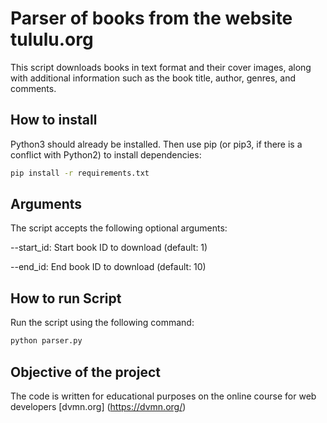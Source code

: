 # Parser of books from the website tululu.org

This script downloads books in text format and their cover images, along with additional information such as the book title, author, genres, and comments.

## How to install

Python3 should already be installed. Then use pip (or pip3, if there is a conflict with Python2) to install dependencies:

```bash
pip install -r requirements.txt
```

## Arguments

The script accepts the following optional arguments:

--start_id: Start book ID to download (default: 1)

--end_id: End book ID to download (default: 10)

## How to run Script

Run the script using the following command:

```bash
python parser.py
```

## Objective of the project

The code is written for educational purposes on the online course for web developers [dvmn.org] (https://dvmn.org/)


